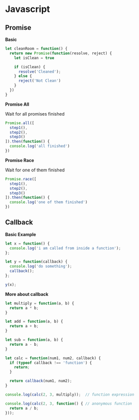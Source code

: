 # Javascript

## Promise

__Basic__

``` js
let cleanRoom = function() {
  return new Promise(function(resolve, reject) {
    let isClean = true

    if (isClean) {
      resolve('Cleaned');
    } else {
      reject('Not Clean')
    }
  })
}
```

__Promise All__

Wait for all promises finished

``` js
Promise.all([
  step1(),
  step2(),
  step3()
]).then(function() {
  console.log('all finished')
})
```

__Promise Race__

Wait for one of them finished

``` js
Promise.race([
  step1(),
  step2(),
  step3()
]).then(function() {
  console.log('one of them finished')
})
```

## Callback

__Basic Example__

``` js
let x = function() {
  console.log('i am called from inside a function');
};

let y = function(callback) {
  console.log('do something');
  callback();
};

y(x);
```

__More about callback__

``` js
let multiply = function(a, b) {
  return a * b;
}

let add = function(a, b) {
  return a + b;
}

let sub = function(a, b) {
  return a - b;
}

let calc = function(num1, num2, callback) {
  if (typeof callback !== 'function') {
    return;
  }

  return callback(num1, num2);
}

console.log(calc(2, 3, multiply));  // function expression

console.log(calc(2, 3, function() { // anonymous function
  return a / b;
}));
```